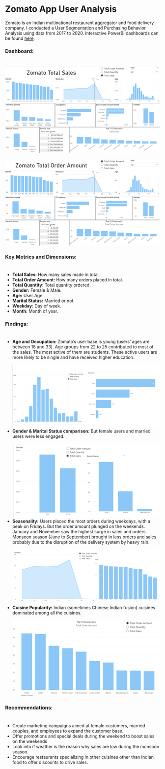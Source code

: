 # Zomato App User Analysis

Zomato is an Indian multinational restaurant aggregator and food delivery company. I conducted a User Segmentation and Purchasing Behavior Analysis using data from 2017 to 2020. Interactive PowerBI dashboards can be found [here](https://drive.google.com/drive/folders/1oKq2yvvakLV_R2DQtQnOSwPwsXeWb-Ad?usp=sharing).


### Dashboard:
#
![Alt text](https://github.com/Szhmw/My_Data_Projects/blob/e0e2e9af2b3fd69890a84787535d722f9e7df9d2/ZomatoApp/dash_total_sales.png)
<br/><br/>
![Alt text](https://github.com/Szhmw/My_Data_Projects/blob/e0e2e9af2b3fd69890a84787535d722f9e7df9d2/ZomatoApp/dash_total_order.png)

### Key Metrics and Dimensions:
#
- **Total Sales:** How many sales made in total.
- **Total Order Amount:** How many orders placed in total.
- **Total Quantity:** Total quantity ordered.
- **Gender:** Female & Male.
- **Age:** User Age.
- **Marital Status:** Married or not.
- **Weekday:** Day of week.
- **Month:** Month of year.

### Findings:
#
- **Age and Occupation:** Zomato’s user base is young (users’ ages are between 18 and 33). 
Age groups from 22 to 25 contributed to most of the sales. The most active of them are students. These active users are more likely to be single and have received higher education.
<br/><br/>
![Alt text](https://github.com/Szhmw/My_Data_Projects/blob/e0e2e9af2b3fd69890a84787535d722f9e7df9d2/ZomatoApp/age_job.png)
- **Gender & Marital Status comparison:** But female users and married users were less engaged.
<br/><br/>
![Alt text](https://github.com/Szhmw/My_Data_Projects/blob/e0e2e9af2b3fd69890a84787535d722f9e7df9d2/ZomatoApp/gender.png)
- **Seasonality:** Users placed the most orders during weekdays, with a peak on Fridays. But the order amount plunged on the weekends. 
January and November saw the highest surge in sales and orders. Monsoon season (June to September) brought in less orders and sales probably due to the disruption of the delivery system by heavy rain.
<br/><br/>
![Alt text](https://github.com/Szhmw/My_Data_Projects/blob/e0e2e9af2b3fd69890a84787535d722f9e7df9d2/ZomatoApp/weekday_month.png)
- **Cuisine Popularity:** Indian (sometimes Chinese Indian fusion) cuisines dominated among all the cuisines.
<br/><br/>
![Alt text](https://github.com/Szhmw/My_Data_Projects/blob/e0e2e9af2b3fd69890a84787535d722f9e7df9d2/ZomatoApp/cuisines.png)
### Recommendations:
#
- Create marketing campaigns aimed at female customers, married couples, and employees to expand the customer base.
- Offer promotions and special deals during the weekend to boost sales on the weekends
- Look into if weather is the reason why sales are low during the monsoon season.
- Encourage restaurants specializing in other cuisines other than Indian food to offer discounts to drive sales.


